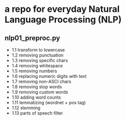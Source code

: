 # a repo for everyday Natural Language Processing (NLP)

## nlp01_preproc.py
- 1.1 transform to lowercase
- 1.2 removing punctuation
- 1.3 removing specific chars
- 1.4 removing whitespace
- 1.5 removing numbers
- 1.6 replacing numeric digits with text
- 1.7 removing non-ASCI chars
- 1.8 removing stop words
- 1.9 removing custom words
- 1.10 adding word counts
- 1.11 lemmatizing (wordnet + pos tag)
- 1.12 stemming
- 1.13 parts of speech filter
